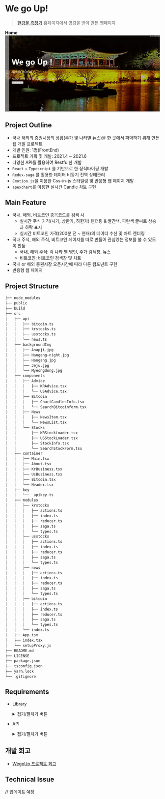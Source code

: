 # We go Up!

> [한강물 측정기](https://hangang.ivlis.kr/) 홈페이지에서 영감을 받아 만든 웹페이지

**Home**
<img src="./gif/mainpage.gif" />

## Project Outline

-   국내 해외의 증권시장의 상황(주가 및 나라별 뉴스)을 한 곳에서 파악하기 위해 만든 웹 개발 프로젝트
-   개발 인원: 1명(FrontEnd)
-   프로젝트 기획 및 개발: 2021.4 ~ 2021.6
-   다양한 API를 활용하여 Restful한 개발
-   `React` + `Typescript` 를 기반으로 한 정적타이핑 개발
-   `Redux-saga` 를 활용한 데이터 비동기 전역 상태관리
-   `Emotion.js`을 이용한 Css-in-js 스타일링 및 반응형 웹 페이지 개발
-   `apexchart`를 이용한 실시간 Candle 차트 구현

## Main Feature

-   국내, 해외, 비트코인 종목코드를 검색 시
    -   실시간 주식 가격(시가, 상한가, 하한가) 렌더링 & 빨간색, 파란색 글씨로 상승과 하락 표시
    -   실시간 비트코인 가격(200분 전 ~ 현재)의 데이터 수신 및 차트 렌더링
-   국내 주식, 해외 주식, 비트코인 페이지를 따로 만들어 관심있는 정보를 볼 수 있도록 만듦
    -   국내, 해외 주식: 각 나라 별 명언, 주가 검색창, 뉴스
    -   비트코인: 비트코인 검색창 및 차트
-   국내 or 해외 증권시장 오픈시간에 따라 다른 컴포넌트 구현
-   반응형 웹 페이지

## Project Structure

```bash
├── node_modules
├── public
├── build
├── src
│   ├── api
│   │   ├── bitcoin.ts
│   │   ├── krstocks.ts
│   │   ├── usstocks.ts
│   │   └── news.ts
│   ├── backgroundImg
│   │   ├── Anapji.jpg
│   │   ├── Hangang-night.jpg
│   │   ├── Hangang.jpg
│   │   ├── Jeju.jpg
│   │   └── Myeongdong.jpg
│   ├── components
│   │   ├── Advice
│   │   │   ├── KRAdvice.tsx
│   │   │   └── USAdvice.tsx
│   │   ├── Bitcoin
│   │   │   ├── ChartCandlesInfo.tsx
│   │   │   └── SearchBitcoinform.tsx
│   │   ├── News
│   │   │   ├── NewsItem.tsx
│   │   │   └── NewsList.tsx
│   │   └── Stocks
│   │       ├── KRStockLoader.tsx
│   │       ├── USStockLoader.tsx
│   │       ├── StockInfo.tsx
│   │       └── SearchStockForm.tsx
│   ├── container
│   │   ├── Main.tsx
│   │   ├── About.tsx
│   │   ├── KrBusiness.tsx
│   │   ├── UsBusiness.tsx
│   │   ├── Bitcoin.tsx
│   │   └── Header.tsx
│   ├── key
│   │   └──  apikey.ts
│   ├── modules
│   │   ├── krstocks
│   │   │   ├── actions.ts
│   │   │   ├── index.ts
│   │   │   ├── reducer.ts
│   │   │   ├── saga.ts
│   │   │   └── types.ts
│   │   ├── usstocks
│   │   │   ├── actions.ts
│   │   │   ├── index.ts
│   │   │   ├── reducer.ts
│   │   │   ├── saga.ts
│   │   │   └── types.ts
│   │   ├── news
│   │   │   ├── actions.ts
│   │   │   ├── index.ts
│   │   │   ├── reducer.ts
│   │   │   ├── saga.ts
│   │   │   └── types.ts
│   │   ├── bitcoin
│   │   │   ├── actions.ts
│   │   │   ├── index.ts
│   │   │   ├── reducer.ts
│   │   │   ├── saga.ts
│   │   │   └── types.ts
│   │   └── index.ts
│   ├── App.tsx
│   ├── index.tsx
│   └── setupProxy.js
├── README.md
├── LICENSE
├── package.json
├── tsconfig.json
├── yarn.lock
└── .gitignore
```

## Requirements

-   Library
      <details> 
      <summary>접기/펼치기 버튼</summary>
      <div markdown="1">
      "typescript": "^4.1.2"<br/>
        "react": "^17.0.2"<br/>
        "@types/react": "^17.0.0" <br/>
        "axios": "^0.21.1"<br/>
        "redux": "^4.1.0" <br/>
        "react-redux": "^7.2.4"<br/>
        "@types/react-redux": "^7.1.16"<br/>
        "redux-saga": "^1.1.3"<br/>
        "typesafe-actions": "^5.1.0"<br/>
        "react-router-dom": "^5.2.0"<br/>
        "@types/react-router-dom": "^5.1.7"<br/>
        "react-icons-kit": "^1.3.1"<br/>
          "apexcharts": "^3.27.1"<br/>
          "react-apexcharts": "^1.3.9"<br/>
          "react-moment": "^1.1.1"<br/>
          "@emotion/core": "^11.0.0"<br/>
      "@emotion/styled": "^11.3.0"<br/>
      "http-proxy-middleware": "^2.0.0"<br/>
      </div>
    </details>

-   API
      <details> 
      <summary>접기/펼치기 버튼</summary>
      <div markdown="1">
      <a href="https://marketstack.com/documentation" target="_blank">Market Stack API</a>(실시간 국내 주가)<br/>
      <a href="https://iexcloud.io/docs/api/" target="_blank">IEX OPEN API</a>(실시간 해외 주가)<br/>
      <a href="https://upbit.com/service_center/open_api_guide" target="_blank">Upbit Open API</a>(실시간 비트코인 캔들 차트)<br/>
      <a href="https://newsapi.org/" target="_blank">News API</a>(국내, 해외 경제관련 뉴스)<br/>
      <a href="https://api.qwer.pw/docs/helpful_text" target="_blank">한국 명언 API</a>(한강물 측정기 개발자 분께 직접 API 요청 및 개발)<br/>
      <a href="https://api.adviceslip.com/advice" target="_blank">Advice Slip JSON API</a>(해외 명언)<br/>
      </div><br/>
      </details>

## 개발 회고

-   [WegoUp 프로젝트 회고](https://velog.io/@whddus0789/WegoUp-%ED%94%84%EB%A1%9C%EC%A0%9D%ED%8A%B8-%EA%B0%9C%EB%B0%9C-%ED%9A%8C%EA%B3%A0-1)

## Technical Issue

// 업데이트 예정
